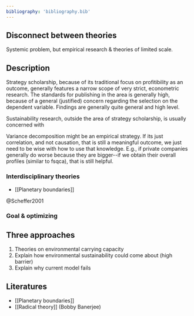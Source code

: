 ```yaml
---
bibliography: 'bibliography.bib'
---
```


## Disconnect between theories

Systemic problem, but empirical research & theories of limited scale.

## Description

Strategy scholarship, because of its traditional focus on profitibility as an outcome, generally features a narrow scope of very strict, econometric research. The standards for publishing in the area is generally high, because of a general (justified) concern regarding the selection on the dependent variable. Findings are generally quite general and high level.

Sustainability research, outside the area of strategy scholarship, is usually concerned with 

Variance decomposition might be an empirical strategy. If its just correlation, and not causation, that is still a meaningful outcome, we just need to be wise with how to use that knowledge. E.g., if private companies generally do worse because they are bigger--if we obtain their overall profiles (similar to fsqca), that is still helpful.

### Interdisciplinary theories

* [[Planetary boundaries]]

@Scheffer2001

### Goal & optimizing 

## Three approaches

1. Theories on environmental carrying capacity
2. Explain how environmental sustainability could come about (high barrier)
3. Explain why current model fails

## Literatures
* [[Planetary boundaries]]
* [[Radical theory]] (Bobby Banerjee)